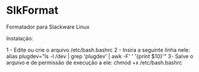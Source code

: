 SlkFormat
=========

Formatador para Slackware Linux

Instalação:

1 - Edite ou crie o arquivo /etc/bash.bashrc
2 - Insira a seguinte linha nele: alias plugdev="ls -l /dev | grep 'plugdev' | awk -F' ' '{print \$10}'"
3- Salve o arquivo e de permissão de execução a ele: chmod +x /etc/bash.bashrc
